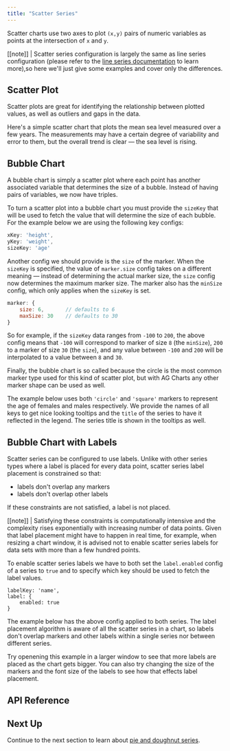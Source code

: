 ```yaml
---
title: "Scatter Series"
---
```


Scatter charts use two axes to plot `(x,y)` pairs of numeric variables as points at the intersection of `x` and `y`.

[[note]]
| Scatter series configuration is largely the same as line series configuration (please refer to the [line series documentation](/charts-line-series/) to learn more),so here we'll just give some examples and cover only the differences.

## Scatter Plot

Scatter plots are great for identifying the relationship between plotted values, as well as outliers and gaps in the data.

Here's a simple scatter chart that plots the mean sea level measured over a few years. The measurements may have a certain degree of variability and error to them, but the overall trend is clear &mdash; the sea level is rising.

<chart-example title='Scatter Chart' name='scatter-chart' type='generated'></chart-example>

## Bubble Chart

A bubble chart is simply a scatter plot where each point has another associated variable that determines the size of a bubble. Instead of having pairs of variables, we now have triples.

To turn a scatter plot into a bubble chart you must provide the `sizeKey` that will be used to fetch the value that will determine the size of each bubble. For the example below we are using the following key configs:

```js
xKey: 'height',
yKey: 'weight',
sizeKey: 'age'
```

Another config we should provide is the `size` of the marker. When the `sizeKey` is specified, the value of `marker.size` config takes on a different meaning &mdash; instead of determining the actual marker size, the `size` config now determines the maximum marker size. The marker also has the `minSize` config, which only applies when the `sizeKey` is set.

```js
marker: {
    size: 6,       // defaults to 6
    maxSize: 30    // defaults to 30
}
```

So for example, if the `sizeKey` data ranges from `-100` to `200`, the above config means that `-100` will correspond to marker of size `8` (the `minSize`), `200` to a marker of size `30` (the `size`), and any value between `-100` and `200` will be interpolated to a value between `8` and `30`.

Finally, the bubble chart is so called because the circle is the most common marker type used for this kind of scatter plot, but with AG Charts any other marker shape can be used as well.

The example below uses both `'circle'` and `'square'` markers to represent the age of females and males respectively. We provide the names of all keys to get nice looking tooltips and the `title` of the series to have it reflected in the legend. The series title is shown in the tooltips as well.

<chart-example title='Bubble Chart' name='bubble-chart' type='generated'></chart-example>

## Bubble Chart with Labels

Scatter series can be configured to use labels. Unlike with other series types where a label is placed
for every data point, scatter series label placement is constrained so that:

- labels don't overlap any markers
- labels don't overlap other labels

If these constraints are not satisfied, a label is not placed.

[[note]]
| Satisfying these constraints is computationally intensive and the complexity rises exponentially with increasing number of data points. Given that label placement might have to happen in real time, for example, when resizing a chart window, it is advised not to enable scatter series labels for data sets with more than a few hundred points.

To enable scatter series labels we have to both set the `label.enabled` config of a series to `true` and to specify which key should be used to fetch the label values.

```
labelKey: 'name',
label: {
    enabled: true
}
```

The example below has the above config applied to both series. The label placement algorithm is aware
of all the scatter series in a chart, so labels don't overlap markers and other labels within a single
series nor between different series.

Try openening this example in a larger window to see that more labels are placed as the chart gets bigger.
You can also try changing the size of the markers and the font size of the labels to see how that effects
label placement.

<chart-example title='Bubble Chart with Labels' name='bubble-chart-labels' type='generated'></chart-example>

## API Reference

<api-documentation source='charts-api/api-series.json' section='scatter' config='{ "showSnippets": true }'></api-documentation>

## Next Up

Continue to the next section to learn about [pie and doughnut series](/charts-pie-series/).
